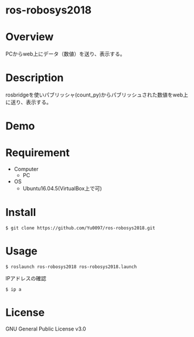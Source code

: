 # ros-robosys2018

# Overview
PCからweb上にデータ（数値）を送り、表示する。

# Description
rosbridgeを使いパブリッシャ(count_py)からパブリッシュされた数値をweb上に送り、表示する。

# Demo


# Requirement
* Computer
  * PC
* OS
  * Ubuntu16.04.5(VirtualBox上で可)


# Install
```
$ git clone https://github.com/Yu0097/ros-robosys2018.git
```

# Usage
```
$ roslaunch ros-robosys2018 ros-robosys2018.launch
```
IPアドレスの確認
```
$ ip a
```



# License
GNU General Public License v3.0
